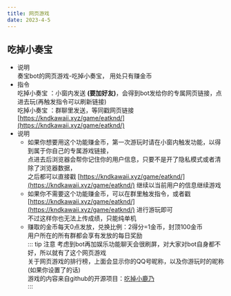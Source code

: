 ```yaml
---
title: 网页游戏
date: 2023-4-5
---
```

## 吃掉小奏宝
* 说明   
    奏宝bot的网页游戏-吃掉小奏宝， 用处只有赚金币  
* 指令   
    吃掉小奏宝 ：小窗内发送 **(要加好友)**，会得到bot发给你的专属网页链接，点进去玩(再触发指令可以刷新链接)  
    吃掉小奏宝 ：群聊里发送，等同戳网页链接 [https://kndkawaii.xyz/game/eatknd/](https://kndkawaii.xyz/game/eatknd/)
* 说明  
    - 如果你想要用这个功能赚金币，第一次游玩时请在小窗内触发功能，以得到属于你自己的专属游戏链接，  
    点进去后浏览器会帮你记住你的用户信息，只要不是开了隐私模式或者清除了浏览器数据，  
    之后都可以直接戳 [https://kndkawaii.xyz/game/eatknd/](https://kndkawaii.xyz/game/eatknd/) 继续以当前用户的信息继续游戏  
    - 如果你不需要这个功能赚金币，可以在群里触发指令，或者戳 [https://kndkawaii.xyz/game/eatknd/](https://kndkawaii.xyz/game/eatknd/) 进行游玩即可  
    不过这样你也无法上传成绩，只能纯单机  
    - 赚取的金币每天0点发放，兑换比例：2得分=1金币，封顶100金币  
    用户所在的所有群都会享有发放的每日奖励  
::: tip 注意
考虑到bot再加娱乐功能聊天会很刷屏，对大家对bot自身都不好，所以就有了这个网页游戏  
关于网页游戏的排行榜，上面会显示你的QQ号昵称，以及你游玩时的昵称(如果你设置了的话)  
游戏的内容来自github的开源项目：[吃掉小鹿乃](https://github.com/arcxingye/EatKano/)  
:::